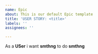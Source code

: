 ```yaml
---
name: Epic
about: This is our default Epic template
title: 'USER STORY: <title>'
labels: ''
assignees: ''

---
```


As a **USer** i want **smthng** to do **smthng**
